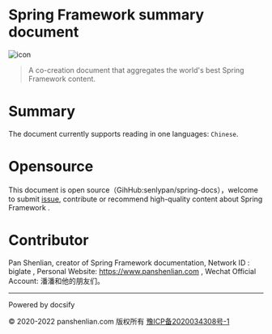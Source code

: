 # Spring Framework summary document

![icon](http://spring.panshenlian.com/_media/icon200.png)

> A co-creation document that aggregates the world's best Spring Framework content.

# Summary

The document currently supports reading in one languages: `Chinese`.

# Opensource

This document is open source（GihHub:senlypan/spring-docs），welcome to submit [issue](https://github.com/senlypan/spring-docs/issues), contribute or recommend high-quality content about Spring Framework .

# Contributor

Pan Shenlian, creator of Spring Framework documentation, Network ID : biglate , Personal Website: https://www.panshenlian.com , Wechat Official Account: 潘潘和他的朋友们。

***
Powered by docsify

© 2020-2022 panshenlian.com 版权所有  [豫ICP备2020034308号-1](https://beian.miit.gov.cn/)